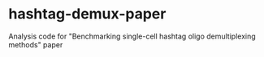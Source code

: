 # hashtag-demux-paper
Analysis code for "Benchmarking single-cell hashtag oligo demultiplexing methods" paper
